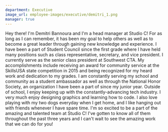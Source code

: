 ```yaml
---
department: Executive
image_url: employee-images/executive/demitri_1.png
manager: true
---
```

Hey there! I'm Demitri Bannoura and I'm a head manager at Studio C! For as long as I can remember, it has been my goal to help others as well as to become a great leader through gaining new knowledge and experience. I have been a part of Student Council since the first grade where I have held many positions such as class representative, secretary, and vice president. I currently serve as the senior class president at Southwest CTA. My accomplishments include receiving an award for community service at the SkillsUSA state competition in 2015 and being recognized for my heard work and dedication to my grades. I am constantly serving my school and community as a student ambassador as well as through the National Honor Society, an organization I have been a part of since my junior year. Outside of school, I enjoy keeping up with the constantly-advancing tech industry. I very much enjoy designing graphics and learning how to code. I also love playing with my two dogs everyday when I get home, and I like hanging out with friends whenever I have spare time. I'm so excited to be a part of the amazing and talented team at Studio C! I've gotten to know all of them throughout the past three years and I can't wait to see the amazing work that we can do for you!
